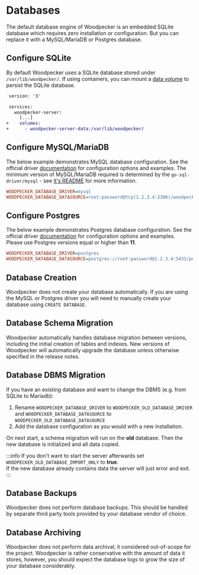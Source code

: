 # Databases

The default database engine of Woodpecker is an embedded SQLite database which requires zero installation or configuration. But you can replace it with a MySQL/MariaDB or Postgres database.

## Configure SQLite

By default Woodpecker uses a SQLite database stored under `/var/lib/woodpecker/`. If using containers, you can mount a [data volume](https://docs.docker.com/storage/volumes/#create-and-manage-volumes) to persist the SQLite database.

```diff title="docker-compose.yaml"
 version: '3'

 services:
   woodpecker-server:
     [...]
+    volumes:
+      - woodpecker-server-data:/var/lib/woodpecker/
```

## Configure MySQL/MariaDB

The below example demonstrates MySQL database configuration. See the official driver [documentation](https://github.com/go-sql-driver/mysql#dsn-data-source-name) for configuration options and examples.
The minimum version of MySQL/MariaDB required is determined by the `go-sql-driver/mysql` - see [it's README](https://github.com/go-sql-driver/mysql#requirements) for more information.

```ini
WOODPECKER_DATABASE_DRIVER=mysql
WOODPECKER_DATABASE_DATASOURCE=root:password@tcp(1.2.3.4:3306)/woodpecker?parseTime=true
```

## Configure Postgres

The below example demonstrates Postgres database configuration. See the official driver [documentation](https://www.postgresql.org/docs/current/static/libpq-connect.html#LIBPQ-CONNSTRING) for configuration options and examples.
Please use Postgres versions equal or higher than **11**.

```ini
WOODPECKER_DATABASE_DRIVER=postgres
WOODPECKER_DATABASE_DATASOURCE=postgres://root:password@1.2.3.4:5432/postgres?sslmode=disable
```

## Database Creation

Woodpecker does not create your database automatically. If you are using the MySQL or Postgres driver you will need to manually create your database using `CREATE DATABASE`.

## Database Schema Migration

Woodpecker automatically handles database migration between versions, including the initial creation of tables and indexes. New versions of Woodpecker will automatically upgrade the database unless otherwise specified in the release notes.

## Database DBMS Migration

If you have an existing database and want to change the DBMS (e.g. from SQLite to Mariadb):

1. Rename `WOODPECKER_DATABASE_DRIVER` to `WOODPECKER_OLD_DATABASE_DRIVER` and `WOODPECKER_DATABASE_DATASOURCE` to `WOODPECKER_OLD_DATABASE_DATASOURCE`
2. Add the database configuration as you would with a new installation.  

On next start, a schema migration will run on the **old** database.
Then the new database is initialized and all data copied.

:::info
If you don't want to start the server afterwards set `WOODPECKER_OLD_DATABASE_IMPORT_ONLY` to **true**.  
If the new database already contains data the server will just error and exit.
:::
## Database Backups

Woodpecker does not perform database backups. This should be handled by separate third party tools provided by your database vendor of choice.

## Database Archiving

Woodpecker does not perform data archival; it considered out-of-scope for the project. Woodpecker is rather conservative with the amount of data it stores, however, you should expect the database logs to grow the size of your database considerably.
